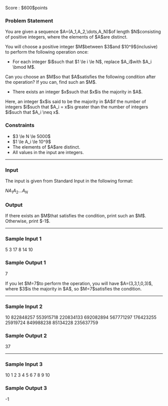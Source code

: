 
<div>

<span>

<span>

<p>
Score : $600$points
</p>

<div>

<section>

### **Problem Statement**

<p>
You are given a sequence $A=(A_1,A_2,\dots,A_N)$of length $N$consisting of positive integers, where the elements of $A$are distinct.
</p>

<p>
You will choose a positive integer $M$between $3$and $10^9$(inclusive) to perform the following operation once:
</p>

<ul>

<li>
For each integer $i$such that $1 \le i \le N$, replace $A_i$with $A_i \bmod M$.
</li>

</ul>

<p>
Can you choose an $M$so that $A$satisfies the following condition after the operation?  If you can, find such an $M$.
</p>

<ul>

<li>
There exists an integer $x$such that $x$is the majority in $A$.
</li>

</ul>

<p>
Here, an integer $x$is said to be the majority in $A$if the number of integers $i$such that $A_i = x$is greater than the number of integers $i$such that $A_i \neq x$.
</p>

</section>

</div>

<div>

<section>

### **Constraints**

<ul>

<li>
$3 \le N \le 5000$
</li>

<li>
$1 \le A_i \le 10^9$
</li>

<li>
The elements of $A$are distinct.
</li>

<li>
All values in the input are integers.
</li>

</ul>

</section>

</div>

---

<div>

<div>

<section>

### **Input**

<p>
The input is given from Standard Input in the following format:
</p>

<div>

$N$$A_1$$A_2$$\dots$$A_N$
</div>

</section>

</div>

<div>

<section>

### **Output**

<p>
If there exists an $M$that satisfies the condition, print such an $M$.  Otherwise, print $-1$.
</p>

</section>

</div>

</div>

---

<div>

<section>

### **Sample Input 1**

<div>

5
3 17 8 14 10

</div>

</section>

</div>

<div>

<section>

### **Sample Output 1**

<div>

7

</div>

<p>
If you let $M=7$to perform the operation, you will have $A=(3,3,1,0,3)$, where $3$is the majority in $A$, so $M=7$satisfies the condition.
</p>

</section>

</div>

---

<div>

<section>

### **Sample Input 2**

<div>

10
822848257 553915718 220834133 692082894 567771297 176423255 25919724 849988238 85134228 235637759

</div>

</section>

</div>

<div>

<section>

### **Sample Output 2**

<div>

37

</div>

</section>

</div>

---

<div>

<section>

### **Sample Input 3**

<div>

10
1 2 3 4 5 6 7 8 9 10

</div>

</section>

</div>

<div>

<section>

### **Sample Output 3**

<div>

-1

</div>

</section>

</div>

</span>

</span>

</div>
